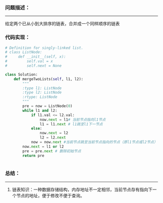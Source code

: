 ### 问题描述：
***
给定两个已从小到大排序的链表，合并成一个同样顺序的链表
### 代码实现：
```python
# Definition for singly-linked list.
# class ListNode:
#     def __init__(self, x):
#         self.val = x
#         self.next = None

class Solution:
    def mergeTwoLists(self, l1, l2):
        """
        :type l1: ListNode
        :type l2: ListNode
        :rtype: ListNode
        """
        pre = now = ListNode(0)
        while l1 and l2:
            if l1.val <= l2.val:
                now.next = l1# 当前节点指向l1节点
                l1 = l1.next # l1跳至l1下一节点
            else:
                now.next = l2
                l2 = l2.next
            now = now.next #当前节点跳至当前节点指向的节点（原l1节点或l2节点）
        now.next = l1 or l2
        pre = pre.next # 删除初始节点
        return pre
                
```
### 总结：
***
1. 链表知识：一种数据存储结构，内存地址不一定相邻，当前节点存有指向下一个节点的地址，便于修改不便于查询。